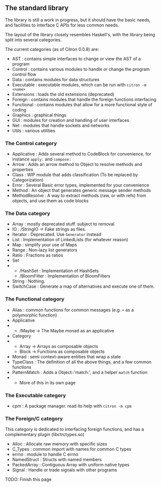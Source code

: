 ## The standard library

The library is still a work in progress, but it should have the basic needs, and facilities to interface C APIs for less common needs.

The layout of the library closely resembles Haskell's, with the library being split into several categories.

The current categories \(as of Citron 0.0.8\) are:

* AST : contains simple interfaces to change or view the AST of a program
* Control : contains various modules to handle or change the program control flow
* Data : contains modules for data structures
* Executable : executable modules, which can be run with `citron -m <name>`
* Extensions : loads the old extensions \(deprecated\)
* Foreign : contains modules that handle the foreign functions interfacing
* Functional : contains modules that allow for a more functional style of coding
* Graphics : graphical things
* GUI : modules for creation and handling of user interfaces
* Net : modules that handle sockets and networks
* Utils : various utilities

### The Control category

* Applicative : Adds several method to CodeBlock for convenience, for instance `apply:` and `compose:`
* Arrow : Adds an arrow method to Object to resolve methods and properties
* Class : WIP module that adds classification \(To be replaced by Categorization\)
* Error : Several Basic error types, implemented for your convenience
* Method : An object that generates generic message sender methods
* MethodResolve : A way to extract methods \(raw, or with refs\) from objects, and use them as code blocks

### The Data category

* Array : mostly deprecated stuff. subject to removal
* IO : /StringIO -&gt; Fake strings as files.
* Iterator : Deprecated. Use `Generator` instead
* List : Implementation of LinkedLists \(for whatever reason\)
* Map : simplify your use of Maps
* Range : Non-lazy list generators
* Ratio : Fractions as ratios
* Set
* * /HashSet : Implementation of HashSets
  * /BloomFilter : Implementation of BloomFilters 
* String : Nothing.
* SwitchCase : Generate a map of alternatives and execute one of them.

### The Functional category

* Alias : common functions for common messages \(e.g. `+` as a polymorphic function\)
* Applicative
* * /Maybe -> The Maybe monad as an applicative
* Category
* * Array -> Arrays as composable objects
  * Block -> Functions as composable objects
* Monad : semi context-aware entities that wrap a state
* TypeClass : The definition of all the above things, and a few common functions
* PatternMatch : Adds a Object::'match:', and a helper `match` function
* + More of this in its own page

### The Executable category

* cpm : A package manager. read its help with `citron -m cpm`

### The Foreign/C category

This category is dedicated to interfacing foreign functions, and has a complementary plugin \(libctrctypes.so\)

* Alloc : Allocate raw memory with specific sizes
* C\_Types : common import with names for common C types
* errno : module to handle C errno
* NamedStruct : Structs with named members
* PackedArray : Contiguous Array with uniform native types
* Signal : Handle or trade signals with other programs

TODO: Finish this page

